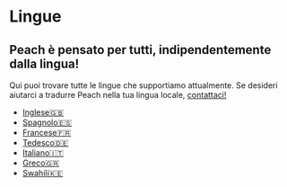 # Lingue
## Peach è pensato per tutti, indipendentemente dalla lingua!

Qui puoi trovare tutte le lingue che supportiamo attualmente.
Se desideri aiutarci a tradurre Peach nella tua lingua locale, [contattaci!](mailto:hello@peachbitcoin.com)

<ul>
  <li><a href="/">Inglese🇬🇧</a></li>
  <li><a href="/es">Spagnolo🇪🇸</a></li>
  <li><a href="/fr">Francese🇫🇷</a></li>
  <li><a href="/de">Tedesco🇩🇪</a></li>
  <li><a href="/it">Italiano🇮🇹</a></li>
  <li><a href="/el">Greco🇬🇷</a></li>
  <li><a href="/sw">Swahili🇰🇪</a></li>
</ul>
